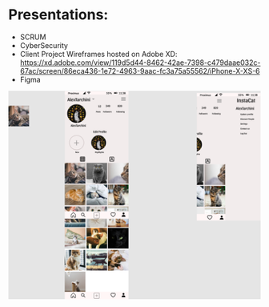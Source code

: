 # Presentations:

* SCRUM
* CyberSecurity
* Client Project Wireframes hosted on Adobe XD: https://xd.adobe.com/view/119d5d44-8462-42ae-7398-c479daae032c-67ac/screen/86eca436-1e72-4963-9aac-fc3a75a55562/iPhone-X-XS-6
* Figma

![alt text](https://github.com/alextarchini/presentations/blob/master/Figma-IstaCat.png)

